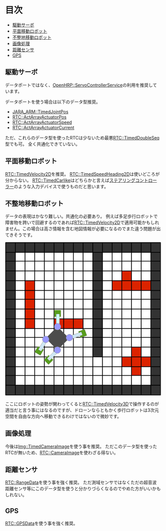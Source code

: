 # 目次

* [駆動サーボ](#駆動サーボ)
* [平面移動ロボット](#平面移動ロボット)
* [不整地移動ロボット](#不整地移動ロボット)
* [画像処理](#画像処理)
* [距離センサ](#距離センサ)
* [GPS](#GPS)

## 駆動サーボ

データポートではなく、[OpenHRP::ServoControllerService](https://github.com/fkanehiro/hrpsys-base/blob/master/idl/ServoControllerService.idl)の利用を推奨しています。

データポートを使う場合は以下のデータ型推奨。

* [JARA_ARM::TimedJointPos](ロボットアーム#timedjointpos)
* [RTC::ActArrayActuatorPos](ロボットインターフェース固有データ型#actarrayactuatorpos)
* [RTC::ActArrayActuatorSpeed](ロボットインターフェース固有データ型#actarrayactuatorspeed)
* [RTC::ActArrayActuatorCurrent](ロボットインターフェース固有データ型#actarrayactuatorcurrent)

ただ、これらのデータ型を使ったRTCは少ないため最悪[RTC::TimedDoubleSeq](基本データ型#timeddoubleseq)型でも可。
全く共通化できていない。

## 平面移動ロボット

[RTC::TimedVelocity2D](拡張データ型#timedvelocity2d)を推奨。
[RTC::TimedSpeedHeading2D](拡張データ型#timedspeedheading2d)は使いどころが分からない。
[RTC::TimedCarlike](拡張データ型#timedcarlike)はどちらかと言えば[ステアリングコントローラー](http://www.openrtm.org/openrtm/ja/project/contest2015_16)のような入力デバイスで使うものだと思います。

## 不整地移動ロボット

データの表現はかなり難しい。共通化の必要あり。
例えば多足歩行ロボットで障害物を跨いで回避するのであれば[RTC::TimedVelocity2D](拡張データ型#timedvelocity2d)で適用可能かもしれません。この場合は高さ情報を含む地図情報が必要になるのでまた違う問題が出てきそうです。

![](img/3DMobileRobot.png)

ここにロボットの姿勢が関わってくると[RTC::TimedVelocity3D](拡張データ型#timedvelocity3d)で操作するのが適当だと言う事にはなるのですが、ドローンならともかく歩行ロボットは3次元空間を自由な方向へ移動できるわけではないので微妙です。

## 画像処理

今後は[Img::TimedCameraImage](画像処理#timedcameraimage)を使う事を推奨。
ただこのデータ型を使ったRTCが無いため、[RTC::CameraImage](ロボットインターフェース固有データ型#cameraimage)を使わざる得ない。

## 距離センサ

[RTC::RangeData](ロボットインターフェース固有データ型#rangedata)を使う事を強く推奨。
ただ測域センサではなくただの超音波距離センサ等にこのデータ型を使うと分かりづらくなるのでやめた方がいいかもしれない。

## GPS

[RTC::GPSData](ロボットインターフェース固有データ型#gpsdata)を使う事を強く推奨。
